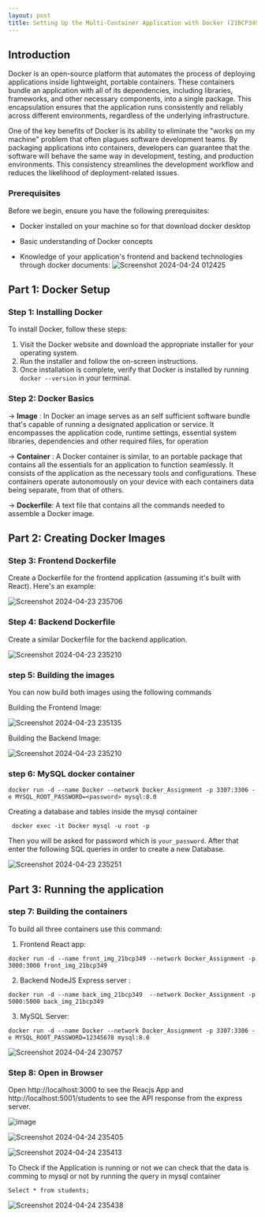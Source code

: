 ```yaml
---
layout: post
title: Setting Up the Multi-Container Application with Docker (21BCP349)
--- 
```



## Introduction
Docker is an open-source platform that automates the process of deploying applications inside lightweight, portable containers. These containers bundle an application with all of its dependencies, including libraries, frameworks, and other necessary components, into a single package. This encapsulation ensures that the application runs consistently and reliably across different environments, regardless of the underlying infrastructure.

One of the key benefits of Docker is its ability to eliminate the "works on my machine" problem that often plagues software development teams. By packaging applications into containers, developers can guarantee that the software will behave the same way in development, testing, and production environments. This consistency streamlines the development workflow and reduces the likelihood of deployment-related issues.

### Prerequisites
Before we begin, ensure you have the following prerequisites:
- Docker installed on your machine so for that download docker desktop


- Basic understanding of Docker concepts 
- Knowledge of your application's frontend and backend technologies through docker documents: 
![Screenshot 2024-04-24 012425](https://github.com/Milan963/Milan963.github.io/assets/123493818/5773ad26-50cc-4a8f-b2d5-833e5d251c04
)



## Part 1: Docker Setup
### Step 1: Installing Docker
To install Docker, follow these steps:
1. Visit the Docker website and download the appropriate installer for your operating system.
2. Run the installer and follow the on-screen instructions.
3. Once installation is complete, verify that Docker is installed by running `docker --version` in your terminal.

### Step 2: Docker Basics

-> **Image** : In Docker an image serves as an self sufficient software bundle that's capable of running a designated application or service. It encompasses the application code, runtime settings, essential system libraries, dependencies and other required files, for operation

-> **Container**  :  A Docker container is similar, to an portable package that contains all the essentials for an application to function seamlessly. It consists of the application as the necessary tools and configurations. These containers operate autonomously on your device with each containers data being separate, from that of others.

-> **Dockerfile**: A text file that contains all the commands needed to assemble a Docker image.

## Part 2: Creating Docker Images
### Step 3: Frontend Dockerfile
Create a Dockerfile for the frontend application (assuming it's built with React). Here's an example:
  
![Screenshot 2024-04-23 235706](https://github.com/Milan963/Milan963.github.io/assets/123493818/b6421db7-bb8e-4bb5-aa92-1f4a4da972d2
)



### Step 4: Backend Dockerfile
Create a similar Dockerfile for the backend application.

![Screenshot 2024-04-23 235210](https://github.com/Milan963/Milan963.github.io/assets/123493818/b473eecc-788e-44ba-a6d6-1f80e36b5844
)




### step 5: Building the images

You can now build both images using the following commands

Building the Frontend Image:

![Screenshot 2024-04-23 235135](https://github.com/Milan963/Milan963.github.io/assets/123493818/00c579c0-1aca-420a-afad-301d89ff3ad0
)


Building the Backend Image:

![Screenshot 2024-04-23 235210](https://github.com/Milan963/Milan963.github.io/assets/123493818/b473eecc-788e-44ba-a6d6-1f80e36b5844
)




### step 6: MySQL docker  container

```
docker run -d --name Docker --network Docker_Assignment -p 3307:3306 -e MYSQL_ROOT_PASSWORD=<password> mysql:8.0
```

Creating a database and tables inside the mysql container 

```
 docker exec -it Docker mysql -u root -p
 ```
 Then you will be asked for password which is  `your_password`. 
 After that enter the following SQL queries in order to create a new Database.

![Screenshot 2024-04-23 235251](https://github.com/Milan963/Milan963.github.io/assets/123493818/68f8ab9c-fcf5-4e61-882e-ee8818b8d052
)



## Part 3:  Running the application 
### step 7: Building the containers 
To build all three containers use this command:

1. Frontend  React app:
```
docker run -d --name front_img_21bcp349 --network Docker_Assignment -p 3000:3000 front_img_21bcp349
```

2. Backend NodeJS Express server :
```
docker run -d --name back_img_21bcp349  --network Docker_Assignment -p 5000:5000 back_img_21bcp349
```
3. MySQL Server:
```
docker run -d --name Docker --network Docker_Assignment -p 3307:3306 -e MYSQL_ROOT_PASSWORD=12345678 mysql:8.0
```
![Screenshot 2024-04-24 230757](https://github.com/Milan963/Milan963.github.io/assets/123493818/3eac1a6f-a6c4-4fd6-a3c7-e88db3139df1
)


### Step 8: Open in Browser
Open http://localhost:3000 to see the Reacjs App and http://localhost:5001/students to see the API response from the express server.

![image](https://github.com/Milan963/Milan963.github.io/assets/123493818/e93b50fc-4d51-4f20-9ad5-7068e69d31f3
)

![Screenshot 2024-04-24 235405](https://github.com/Milan963/Milan963.github.io/assets/123493818/1bc1de13-0b45-4cb5-980c-389cae7cc888
)

![Screenshot 2024-04-24 235413](https://github.com/Milan963/Milan963.github.io/assets/123493818/9a2ffc4c-57ae-4c5d-856e-2f35201e282a
)



To Check if the Application is running or not we can check that the data is comming to mysql or not by running the query in mysql container 

```
Select * from students;
```

![Screenshot 2024-04-24 235438](https://github.com/Milan963/Milan963.github.io/assets/123493818/febd6d33-f0d6-40a7-b6f1-6f3c0ac0bd26
)
